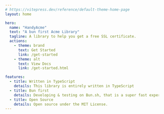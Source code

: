 ```yaml
---
# https://vitepress.dev/reference/default-theme-home-page
layout: home

hero:
  name: "HandyAcme"
  text: "A bun first Acme Library"
  tagline: A library to help you get a free SSL certificate.
  actions:
    - theme: brand
      text: Get Started
      link: /get-started
    - theme: alt
      text: View Docs
      link: /get-started.html

features:
  - title: Written in TypeScript 
    details: This library is entirely written in TypeScript
  - title: Bun first
    details: Developing & testing on Bun.sh, that is a super fast experiment
  - title: Open Source
    details: Open source under the MIT License.
---
```


